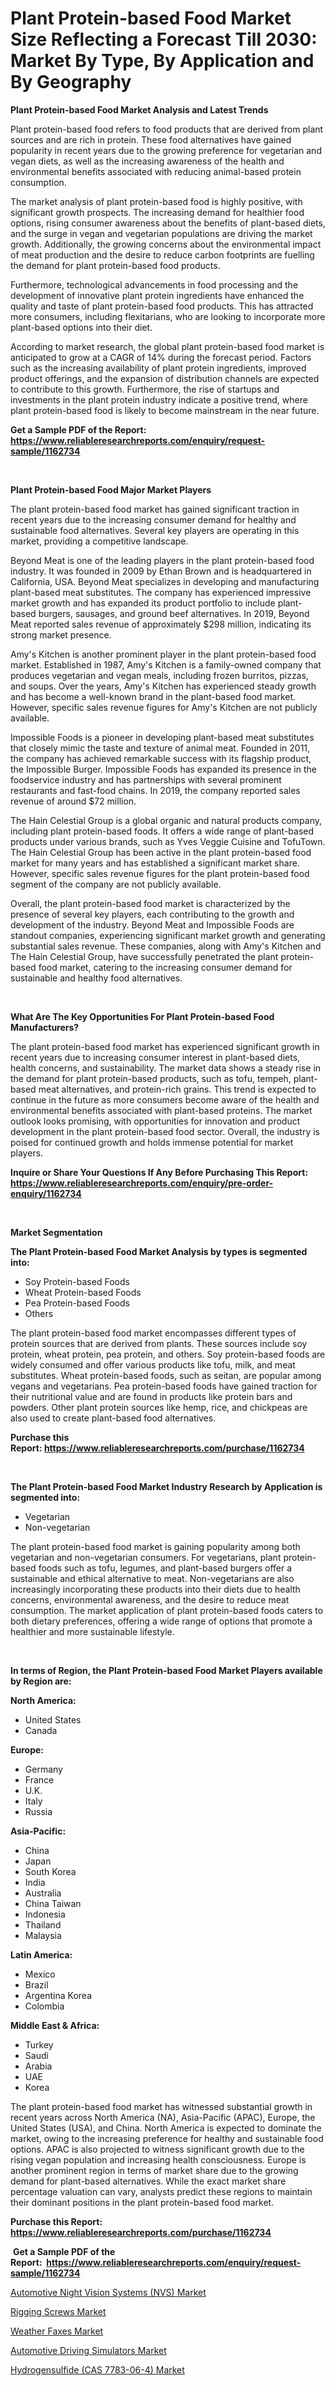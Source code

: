 <p><h1>Plant Protein-based Food Market Size Reflecting a Forecast Till 2030: Market By Type, By Application and By Geography</h1></p><p><strong>Plant Protein-based Food Market Analysis and Latest Trends</strong></p>
<p><p>Plant protein-based food refers to food products that are derived from plant sources and are rich in protein. These food alternatives have gained popularity in recent years due to the growing preference for vegetarian and vegan diets, as well as the increasing awareness of the health and environmental benefits associated with reducing animal-based protein consumption.</p><p>The market analysis of plant protein-based food is highly positive, with significant growth prospects. The increasing demand for healthier food options, rising consumer awareness about the benefits of plant-based diets, and the surge in vegan and vegetarian populations are driving the market growth. Additionally, the growing concerns about the environmental impact of meat production and the desire to reduce carbon footprints are fuelling the demand for plant protein-based food products.</p><p>Furthermore, technological advancements in food processing and the development of innovative plant protein ingredients have enhanced the quality and taste of plant protein-based food products. This has attracted more consumers, including flexitarians, who are looking to incorporate more plant-based options into their diet.</p><p>According to market research, the global plant protein-based food market is anticipated to grow at a CAGR of 14% during the forecast period. Factors such as the increasing availability of plant protein ingredients, improved product offerings, and the expansion of distribution channels are expected to contribute to this growth. Furthermore, the rise of startups and investments in the plant protein industry indicate a positive trend, where plant protein-based food is likely to become mainstream in the near future.</p></p>
<p><strong>Get a Sample PDF of the Report:&nbsp; <a href="https://www.reliableresearchreports.com/enquiry/request-sample/1162734">https://www.reliableresearchreports.com/enquiry/request-sample/1162734</a></strong></p>
<p>&nbsp;</p>
<p><strong>Plant Protein-based Food Major Market Players</strong></p>
<p><p>The plant protein-based food market has gained significant traction in recent years due to the increasing consumer demand for healthy and sustainable food alternatives. Several key players are operating in this market, providing a competitive landscape.</p><p>Beyond Meat is one of the leading players in the plant protein-based food industry. It was founded in 2009 by Ethan Brown and is headquartered in California, USA. Beyond Meat specializes in developing and manufacturing plant-based meat substitutes. The company has experienced impressive market growth and has expanded its product portfolio to include plant-based burgers, sausages, and ground beef alternatives. In 2019, Beyond Meat reported sales revenue of approximately $298 million, indicating its strong market presence.</p><p>Amy's Kitchen is another prominent player in the plant protein-based food market. Established in 1987, Amy's Kitchen is a family-owned company that produces vegetarian and vegan meals, including frozen burritos, pizzas, and soups. Over the years, Amy's Kitchen has experienced steady growth and has become a well-known brand in the plant-based food market. However, specific sales revenue figures for Amy's Kitchen are not publicly available.</p><p>Impossible Foods is a pioneer in developing plant-based meat substitutes that closely mimic the taste and texture of animal meat. Founded in 2011, the company has achieved remarkable success with its flagship product, the Impossible Burger. Impossible Foods has expanded its presence in the foodservice industry and has partnerships with several prominent restaurants and fast-food chains. In 2019, the company reported sales revenue of around $72 million.</p><p>The Hain Celestial Group is a global organic and natural products company, including plant protein-based foods. It offers a wide range of plant-based products under various brands, such as Yves Veggie Cuisine and TofuTown. The Hain Celestial Group has been active in the plant protein-based food market for many years and has established a significant market share. However, specific sales revenue figures for the plant protein-based food segment of the company are not publicly available.</p><p>Overall, the plant protein-based food market is characterized by the presence of several key players, each contributing to the growth and development of the industry. Beyond Meat and Impossible Foods are standout companies, experiencing significant market growth and generating substantial sales revenue. These companies, along with Amy's Kitchen and The Hain Celestial Group, have successfully penetrated the plant protein-based food market, catering to the increasing consumer demand for sustainable and healthy food alternatives.</p></p>
<p>&nbsp;</p>
<p><strong>What Are The Key Opportunities For Plant Protein-based Food Manufacturers?</strong></p>
<p><p>The plant protein-based food market has experienced significant growth in recent years due to increasing consumer interest in plant-based diets, health concerns, and sustainability. The market data shows a steady rise in the demand for plant protein-based products, such as tofu, tempeh, plant-based meat alternatives, and protein-rich grains. This trend is expected to continue in the future as more consumers become aware of the health and environmental benefits associated with plant-based proteins. The market outlook looks promising, with opportunities for innovation and product development in the plant protein-based food sector. Overall, the industry is poised for continued growth and holds immense potential for market players.</p></p>
<p><strong>Inquire or Share Your Questions If Any Before Purchasing This Report: <a href="https://www.reliableresearchreports.com/enquiry/pre-order-enquiry/1162734">https://www.reliableresearchreports.com/enquiry/pre-order-enquiry/1162734</a></strong></p>
<p>&nbsp;</p>
<p><strong>Market Segmentation</strong></p>
<p><strong>The Plant Protein-based Food Market Analysis by types is segmented into:</strong></p>
<p><ul><li>Soy Protein-based Foods</li><li>Wheat Protein-based Foods</li><li>Pea Protein-based Foods</li><li>Others</li></ul></p>
<p><p>The plant protein-based food market encompasses different types of protein sources that are derived from plants. These sources include soy protein, wheat protein, pea protein, and others. Soy protein-based foods are widely consumed and offer various products like tofu, milk, and meat substitutes. Wheat protein-based foods, such as seitan, are popular among vegans and vegetarians. Pea protein-based foods have gained traction for their nutritional value and are found in products like protein bars and powders. Other plant protein sources like hemp, rice, and chickpeas are also used to create plant-based food alternatives.</p></p>
<p><strong>Purchase this Report:&nbsp;<a href="https://www.reliableresearchreports.com/purchase/1162734">https://www.reliableresearchreports.com/purchase/1162734</a></strong></p>
<p>&nbsp;</p>
<p><strong>The Plant Protein-based Food Market Industry Research by Application is segmented into:</strong></p>
<p><ul><li>Vegetarian</li><li>Non-vegetarian</li></ul></p>
<p><p>The plant protein-based food market is gaining popularity among both vegetarian and non-vegetarian consumers. For vegetarians, plant protein-based foods such as tofu, legumes, and plant-based burgers offer a sustainable and ethical alternative to meat. Non-vegetarians are also increasingly incorporating these products into their diets due to health concerns, environmental awareness, and the desire to reduce meat consumption. The market application of plant protein-based foods caters to both dietary preferences, offering a wide range of options that promote a healthier and more sustainable lifestyle.</p></p>
<p>&nbsp;</p>
<p><strong>In terms of Region, the Plant Protein-based Food Market Players available by Region are:</strong></p>
<p>
    <p> <strong> North America: </strong>
        <ul>
            <li>United States</li>
            <li>Canada</li>
        </ul>
        </p> 
    <p> <strong> Europe: </strong>
        <ul>
            <li>Germany</li>
            <li>France</li>
            <li>U.K.</li>
            <li>Italy</li>
            <li>Russia</li>
        </ul>
        </p> 
    <p> <strong> Asia-Pacific: </strong>
        <ul>
            <li>China</li>
            <li>Japan</li>
            <li>South Korea</li>
            <li>India</li>
            <li>Australia</li>
            <li>China Taiwan</li>
            <li>Indonesia</li>
            <li>Thailand</li>
            <li>Malaysia</li>
        </ul>
        </p> 
    <p> <strong> Latin America: </strong>
        <ul>
            <li>Mexico</li>
            <li>Brazil</li>
            <li>Argentina Korea</li>
            <li>Colombia</li>
        </ul>
        </p> 
    <p> <strong> Middle East & Africa: </strong>
        <ul>
            <li>Turkey</li>
            <li>Saudi</li>
            <li>Arabia</li>
            <li>UAE</li>
            <li>Korea</li>
        </ul>
    </p>
    </p>
<p><p>The plant protein-based food market has witnessed substantial growth in recent years across North America (NA), Asia-Pacific (APAC), Europe, the United States (USA), and China. North America is expected to dominate the market, owing to the increasing preference for healthy and sustainable food options. APAC is also projected to witness significant growth due to the rising vegan population and increasing health consciousness. Europe is another prominent region in terms of market share due to the growing demand for plant-based alternatives. While the exact market share percentage valuation can vary, analysts predict these regions to maintain their dominant positions in the plant protein-based food market.</p></p>
<p><strong>Purchase this Report: <a href="https://www.reliableresearchreports.com/purchase/1162734">https://www.reliableresearchreports.com/purchase/1162734</a></strong></p>
<p>&nbsp;<strong>Get a Sample PDF of the Report:&nbsp;&nbsp;<a href="https://www.reliableresearchreports.com/enquiry/request-sample/1162734">https://www.reliableresearchreports.com/enquiry/request-sample/1162734</a></strong></p>
<p><strong></strong></p>
<p><p><a href="https://www.linkedin.com/pulse/automotive-night-vision-systems-nvs-market-size-growth-forecast/">Automotive Night Vision Systems (NVS) Market</a></p><p><a href="https://medium.com/@timothychapman46/rigging-screws-market-size-growth-forecast-2023-2030-c06151a720e7">Rigging Screws Market</a></p><p><a href="https://medium.com/@frankpeters35/weather-faxes-market-size-growth-forecast-2023-2030-ea0ea9dfe5f6">Weather Faxes Market</a></p><p><a href="https://www.linkedin.com/pulse/automotive-driving-simulators-market-research-report-provides/">Automotive Driving Simulators Market</a></p><p><a href="https://www.linkedin.com/pulse/hydrogensulfide-cas-7783-06-4-market-research-report-unlocks/">Hydrogensulfide (CAS 7783-06-4) Market</a></p></p>